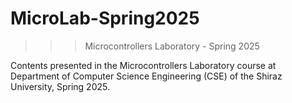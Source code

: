 ﻿# MicroLab-Spring2025
>>> Microcontrollers Laboratory - Spring 2025

Contents presented in the Microcontrollers Laboratory course at Department of Computer Science Engineering (CSE) of the Shiraz University, Spring 2025.
